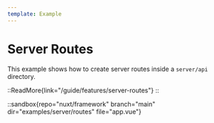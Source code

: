 ```yaml
---
template: Example
---
```


# Server Routes

This example shows how to create server routes inside a `server/api` directory.

::ReadMore{link="/guide/features/server-routes"}
::

::sandbox{repo="nuxt/framework" branch="main" dir="examples/server/routes" file="app.vue"}
